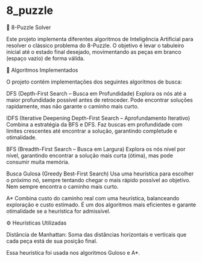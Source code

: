 # 8_puzzle

🔹 8-Puzzle Solver

Este projeto implementa diferentes algoritmos de Inteligência Artificial para resolver o clássico problema do 8-Puzzle. O objetivo é levar o tabuleiro inicial até o estado final desejado, movimentando as peças em branco (espaço vazio) de forma válida.

📌 Algoritmos Implementados

O projeto contém implementações dos seguintes algoritmos de busca:

DFS (Depth-First Search – Busca em Profundidade)
Explora os nós até a maior profundidade possível antes de retroceder. Pode encontrar soluções rapidamente, mas não garante o caminho mais curto.

IDFS (Iterative Deepening Depth-First Search – Aprofundamento Iterativo)
Combina a estratégia da BFS e DFS. Faz buscas em profundidade com limites crescentes até encontrar a solução, garantindo completude e otimalidade.

BFS (Breadth-First Search – Busca em Largura)
Explora os nós nível por nível, garantindo encontrar a solução mais curta (ótima), mas pode consumir muita memória.

Busca Gulosa (Greedy Best-First Search)
Usa uma heurística para escolher o próximo nó, sempre tentando chegar o mais rápido possível ao objetivo. Nem sempre encontra o caminho mais curto.

A*
Combina custo do caminho real com uma heurística, balanceando exploração e custo estimado. É um dos algoritmos mais eficientes e garante otimalidade se a heurística for admissível.

⚙️ Heurísticas Utilizadas

Distância de Manhattan: Soma das distâncias horizontais e verticais que cada peça está de sua posição final.

Essa heurística foi usada nos algoritmos Guloso e A*.
